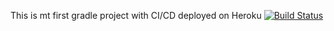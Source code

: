 This is mt first gradle project with CI/CD deployed on Heroku
[![Build Status](https://app.travis-ci.com/Onur1258/MyDemoApp.svg?branch=main)](https://app.travis-ci.com/Onur1258/MyDemoApp)